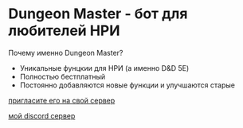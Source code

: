 # Dungeon Master - бот для любителей НРИ

Почему именно Dungeon Master?
- Уникальные фунцкии для НРИ (а именно D&D 5E)
- Полностью бестплатный
- Постоянно добавляются новые функции и улучшаются старые

[пригласите его на свой сервер](https://discord.com/oauth2/authorize?client_id=538743567804268544&scope=bot)

[мой discord сервер](https://discord.gg/7NVkebu)
